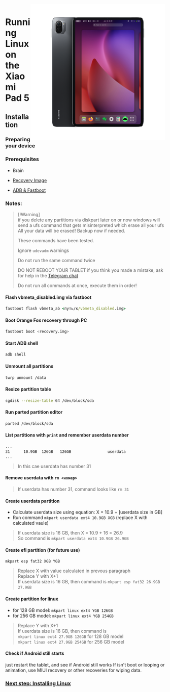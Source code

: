 <img align="right" src="../../assets/nabu.png" width="425" alt="Linux Running On A Xiaomi Pad 5">



# Running Linux on the Xiaomi Pad 5

## Installation

### Preparing your device

### Prerequisites
- Brain

- [Recovery Image](https://github.com/erdilS/Port-Windows-11-Xiaomi-Pad-5/releases/download/1.0/recovery.img)

- [ADB & Fastboot](https://developer.android.com/studio/releases/platform-tools)


### Notes:
> [!Warning]\
> if you delete any partitions via diskpart later on or now windows will send a ufs command that gets misinterpreted which erase all your ufs
> All your data will be erased! Backup now if needed.
> 
> These commands have been tested.
> 
> Ignore `udevadm` warnings
> 
>  Do not run the same command twice
> 
> DO NOT REBOOT YOUR TABLET if you think you made a mistake, ask for help in the [Telegram chat](https://t.me/nabuwoa)
>
> Do not run all commands at once, execute them in order!

#### Flash vbmeta_disabled.img via fastboot
```cmd
fastboot flash vbmeta_ab <путь/к/vbmeta_disabled.img>
```

#### Boot Orange Fox recovery through PC
```sh
fastboot boot <recovery.img>
```

#### Start ADB shell
```sh
adb shell
```

#### Unmount all partitions
```sh
twrp unmount /data
```

#### Resize partition table
```sh
sgdisk --resize-table 64 /dev/block/sda
```

#### Run parted partition editor
```sh
parted /dev/block/sda
```

#### List partitions with `print` and remember userdata number

```
...
31      10.9GB  126GB   126GB                userdata
...
```
> In this cae  userdata has number 31

#### Remove userdata with `rm <номер>`
> If userdata has number 31, command looks like `rm 31`

#### Create userdata partition
- Calculate userdata size using equation: X = 10.9 + [userdata size in GB]
- Run command `mkpart userdata ext4 10.9GB XGB` (replace X with calculated vaule)
> If userdata size is 16 GB, then X = 10.9 + 16 = 26.9 \
> So command is `mkpart userdata ext4 10.9GB 26.9GB`

#### Create efi partition (for future use)
```
mkpart esp fat32 XGB YGB
```
> Replace X with value calculated in prevous paragraph \
> Replace Y with X+1 \
> If userdata size is 16 GB, then command is `mkpart esp fat32 26.9GB 27.9GB`

#### Create partition for linux
- for 128 GB model: `mkpart linux ext4 YGB 126GB`
- for 256 GB model: `mkpart linux ext4 YGB 254GB`
> Replace Y with X+1 \
> If userdata size is 16 GB, then command is \
> `mkpart linux ext4 27.9GB 126GB` for 128 GB model \
> `mkpart linux ext4 27.9GB 254GB` for 256 GB model

#### Check if Android still starts
just restart the tablet, and see if Android still works
If isn't boot or looping or animation, use MIUI recovery or other recoveries for wiping data.

### [Next step: Installing Linux](/guide/English/install-en.md)
